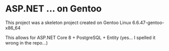 # ASP.NET ... on Gentoo

This project was a skeleton project created on Gentoo Linux 6.6.47-gentoo-x86_64

This allows for ASP.NET Core 8 + PostgreSQL + Entity (yes... I spelled it wrong in the repo...)


